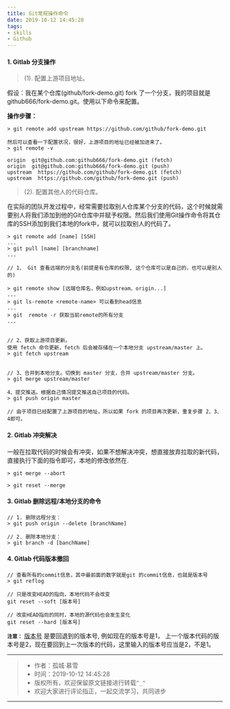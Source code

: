 ```yaml
---
title: Git常规操作命令
date: 2019-10-12 14:45:28
tags:
- skills
- Github
---
```


#### 1. Gitlab 分支操作
> (1). 配置上游项目地址。

假设：我在某个仓库(github/fork-demo.git) fork 了一个分支，我的项目就是 github666/fork-demo.git。使用以下命令来配置。

**操作步骤：**

    > git remote add upstream https://github.com/github/fork-demo.git

    然后可以查看一下配置状况，很好，上游项目的地址已经被加进来了。
    > git remote -v

    origin  git@github.com:github666/fork-demo.git (fetch)
    origin  git@github.com:github666/fork-demo.git (push)
    upstream  https://github.com/github/fork-demo.git (fetch)
    upstream  https://github.com/github/fork-demo.git (push)

> (2). 配置其他人的代码仓库。

在实际的团队开发过程中，经常需要拉取别人仓库某个分支的代码，这个时候就需要别人将我们添加到他的Git仓库中并赋予权限。然后我们使用Git操作命令将其仓库的SSH添加到我们本地的fork中，就可以拉取别人的代码了。

    > git remote add [name] [SSH]
    ...
    > git pull [name] [branchname]
    ...

    // 1、 Git 查看远端的分支名(前提是有仓库的权限, 这个仓库可以是自己的，也可以是别人的)
    
    > git remote show [远端仓库名，例如upstream、origin...]
    ...
    > git ls-remote <remote-name> 可以看到head信息
    ...
    > git  remote -r 获取当前remote的所有分支
    ...


    // 2、获取上游项目更新。
    使用 fetch 命令更新，fetch 后会被存储在一个本地分支 upstream/master 上。
    > git fetch upstream


    // 3、合并到本地分支。切换到 master 分支，合并 upstream/master 分支。
    > git merge upstream/master

    4、提交推送。根据自己情况提交推送自己项目的代码。
    > git push origin master

    // 由于项目已经配置了上游项目的地址，所以如果 fork 的项目再次更新，重复步骤 2、3、4即可。


#### 2. Gitlab 冲突解决
一般在拉取代码的时候会有冲突，如果不想解决冲突，想直接放弃拉取的新代码，直接执行下面的指令即可，本地的修改依然在.

    > git merge --abort

    > git reset --merge


#### 3. Gitlab 删除远程/本地分支的命令

    // 1. 删除远程分支：
    > git push origin --delete [branchName]

    // 2. 删除本地分支：
    > git branch -d [banchName]

#### 4. Gitlab 代码版本撤回

    // 查看所有的commit信息，其中最前面的数字就是git 的commit信息，也就是版本号
    > git reflog

    // 只是改变HEAD的指向，本地代码不会改变
    git reset --soft [版本号]

    // 改变HEAD指向的同时，本地的源代码也会发生变化
    git reset --hard [版本号]

**`注意：`** [版本号]() 是要回退到的版本号, 例如现在的版本号是1， 上一个版本代码的版本号是2，现在要回到上一次版本的代码，这里输入的版本号应当是2，不是1。

---
> * 作者：孤城·慕雪
> * 时间：2019-10-12 14:45:28
> * 版权所有，欢迎保留原文链接进行转载`^_^`
> * 欢迎大家进行评论指正，一起交流学习，共同进步
---
